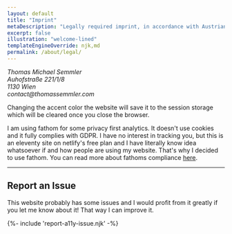 ```yaml
---
layout: default
title: "Imprint"
metaDescription: "Legally required imprint, in accordance with Austrian law (as far as I know)."
excerpt: false
illustration: "welcome-lined"
templateEngineOverride: njk,md
permalink: /about/legal/
---
```


<address>
    Thomas Michael Semmler<br>
    Auhofstraße 221/1/8<br>
    1130 Wien<br>
    contact@thomassemmler.com
</address>

Changing the accent color the website will save it to the session storage which will be cleared once you close the browser.

I am using fathom for some privacy first analytics. It doesn't use cookies and it fully complies with GDPR. I have no interest in tracking you, but this is an eleventy site on netlify's free plan and I have literally know idea whatsoever if and how people are using my website. That's why I decided to use fathom. You can read more about fathoms compliance [here](https://usefathom.com/compliance/gdpr-compliant-website-analytics).

***

## Report an Issue

This website probably has some issues and I would profit from it greatly if you let me know about it! That way I can improve it.

<div>{%- include 'report-a11y-issue.njk' -%}</div>